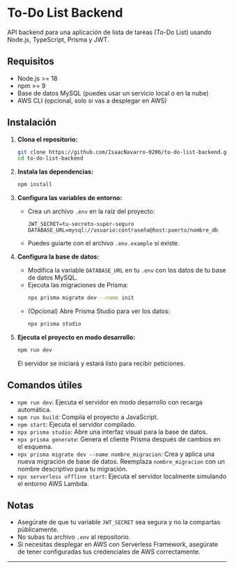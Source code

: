 # To-Do List Backend

API backend para una aplicación de lista de tareas (To-Do List) usando Node.js, TypeScript, Prisma y JWT.

## Requisitos
- Node.js >= 18
- npm >= 9
- Base de datos MySQL (puedes usar un servicio local o en la nube)
- AWS CLI (opcional, solo si vas a desplegar en AWS)

## Instalación

1. **Clona el repositorio:**
   ```bash
   git clone https://github.com/IsaacNavarro-0206/to-do-list-backend.git
   cd to-do-list-backend
   ```

2. **Instala las dependencias:**
   ```bash
   npm install
   ```

3. **Configura las variables de entorno:**
   - Crea un archivo `.env` en la raíz del proyecto:
     ```env
     JWT_SECRET=tu-secreto-super-seguro
     DATABASE_URL=mysql://usuario:contraseña@host:puerto/nombre_db
     ```
   - Puedes guiarte con el archivo `.env.example` si existe.

4. **Configura la base de datos:**
   - Modifica la variable `DATABASE_URL` en tu `.env` con los datos de tu base de datos MySQL.
   - Ejecuta las migraciones de Prisma:
     ```bash
     npx prisma migrate dev --name init
     ```
   - (Opcional) Abre Prisma Studio para ver los datos:
     ```bash
     npx prisma studio
     ```

5. **Ejecuta el proyecto en modo desarrollo:**
   ```bash
   npm run dev
   ```
   El servidor se iniciará y estará listo para recibir peticiones.

## Comandos útiles
- `npm run dev`: Ejecuta el servidor en modo desarrollo con recarga automática.
- `npm run build`: Compila el proyecto a JavaScript.
- `npm start`: Ejecuta el servidor compilado.
- `npx prisma studio`: Abre una interfaz visual para la base de datos.
- `npx prisma generate`: Genera el cliente Prisma después de cambios en el esquema.
- `npx prisma migrate dev --name nombre_migracion`: Crea y aplica una nueva migración de base de datos. Reemplaza `nombre_migracion` con un nombre descriptivo para tu migración.
- `npx serverless offline start`: Ejecuta el servidor localmente simulando el entorno AWS Lambda.

## Notas
- Asegúrate de que tu variable `JWT_SECRET` sea segura y no la compartas públicamente.
- No subas tu archivo `.env` al repositorio.
- Si necesitas desplegar en AWS con Serverless Framework, asegúrate de tener configuradas tus credenciales de AWS correctamente.

---